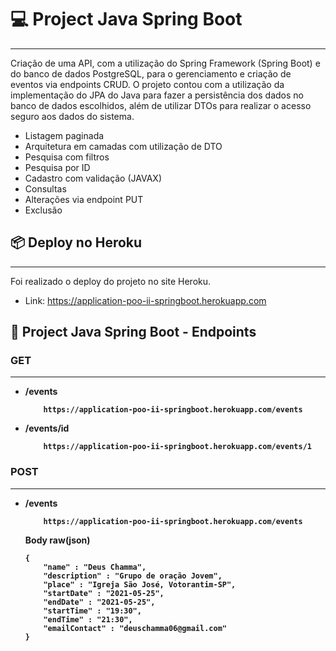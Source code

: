 # :computer: Project Java Spring Boot 
---
Criação de uma API, com a utilização do Spring Framework (Spring Boot) e do banco de dados PostgreSQL, para o gerenciamento e criação de eventos via endpoints CRUD. O projeto contou com a utilização da implementação do JPA do Java para fazer a persistência dos dados no banco de dados escolhidos, além de utilizar DTOs para realizar o acesso seguro aos dados do sistema.
 - Listagem paginada
 - Arquitetura em camadas com utilização de DTO
 - Pesquisa com filtros
 - Pesquisa por ID
 - Cadastro com validação (JAVAX)
 - Consultas
 - Alterações via endpoint PUT
 - Exclusão


## :package: Deploy no Heroku
---
Foi realizado o deploy do projeto no site Heroku.
 - Link: https://application-poo-ii-springboot.herokuapp.com

## 🚀 Project Java Spring Boot - Endpoints

### <b>GET<b>
---
- /events
    ```
        https://application-poo-ii-springboot.herokuapp.com/events
    ```
- /events/id
    ```
        https://application-poo-ii-springboot.herokuapp.com/events/1
    ```
### <b>POST<b>
---
- /events
    ```
        https://application-poo-ii-springboot.herokuapp.com/events
    ```
    Body raw(json)
    ```
    {
        "name" : "Deus Chamma",
        "description" : "Grupo de oração Jovem",
        "place" : "Igreja São José, Votorantim-SP",
        "startDate" : "2021-05-25",
        "endDate" : "2021-05-25",
        "startTime" : "19:30",
        "endTime" : "21:30",
        "emailContact" : "deuschamma06@gmail.com"
    }    
    ```